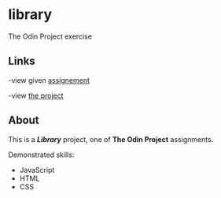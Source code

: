 # library
The Odin Project exercise

## Links
-view given [assignement](https://www.theodinproject.com/lessons/node-path-javascript-library#assignment)

-view [the project](https://volodimeru.github.io/library/)

## About 
This is a ***Library*** project, one of **The Odin Project** assignments.

Demonstrated skills:
- JavaScript
- HTML
- CSS
